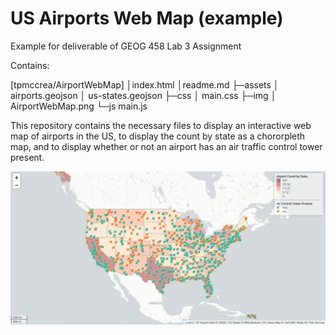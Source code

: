 # US Airports Web Map (example)

Example for deliverable of GEOG 458 Lab 3 Assignment

Contains:

[tpmccrea/AirportWebMap]
    │index.html
    │readme.md
    ├─assets
    │      airports.geojson
    │      us-states.geojson
    ├─css
    │      main.css
    ├─img
    │      AirportWebMap.png
    └─js
            main.js

This repository contains the necessary files to display an interactive web map of airports in the US, to display the count by state as a chororpleth map, and to display whether or not an airport has an air traffic control tower present. 

![Map Image](img/AirportWebMap.png)
